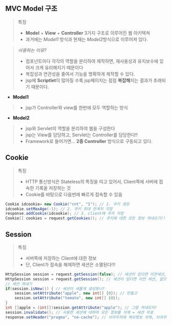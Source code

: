 ## MVC Model 구조

> 특징
>* **Model** + **View** + **Controller** 3가지 구조로 이루어진 웹 아키텍쳐
>* 과거에는 *Model1* 방식과 현재는 *Model2*방식으로 이루어져 있다.

> *사용하는 이유?*
>- 컴포넌트마다 각각의 역할을 분리하여 제작하면, 재사용성과 유지보수에 있어서 크게 유리해지기 때문이다<br>
>- 복잡성과 연관성을 줄여서 기능을 명확하게 제작할 수 있다.<br>
>- jsp에 **Scriptlet**이 많아질 수록 jsp페이지는 점점 **복잡해**지는 결과가 초래되기 때문이다.

* **Model1**
>* jsp가 Controller와 view를 한번에 모두 역할하는 방식
* **Model2**
>* jsp와 Servlet의 역할을 분리하여 웹을 구성한다
>* jsp는 View를 담당하고, Servlet는 Controller를 담당한다!!
>* Framework로 들어가면... **2중 Controller** 방식으로 구동되고 있다.


## Cookie 

> 특징
>* HTTP 통신방식은 Stateless의 특징을 띠고 있어서, Client쪽에 서버에 접속한 기록을 저장하는 것
>* Cookie를 바탕으로 다음번에 빠르게 접속할 수 있음
```java
Cookie idcookie= new Cookie("cnt", "1"); // 1. 쿠키 생성
idcookie.setMaxAge(-1); // 2. 쿠키 최대 한계치 지정
response.addCookie(idcookie); // 3. client에 쿠키 저장
Cookie[] cookies = request.getCookies(); // 쿠키에 대한 모든 정보 꺼내오기!!
```

## Session

> 특징
>* 서버쪽에 저장하는 Client에 대한 정보
>* 단, Client가 접속을 해제하면 세션은 소멸된다!!!
```java
HttpSession session = request.getSession(false); // 세션이 있다면 이전세션, 없으면 null
HttpSession session = request.getSession(); // 세션이 있다면 이전 세션, 없으면 새로운 세션 생성
// 세션 꺼내기
if(session.isNew()) { // 세션이 새롭게 생성됫니?
    session.setAttribute("apple", new int[] {0}); // 만들고
    session.setAttribute("tomato", new int[] {0});
}
int []apple = (int[])session.getAttribute("apple"); // 그럼 꺼내오자!
session.invalidate(); // 사용한 세션에 대하여 모든 정보를 삭제 = 세션 무효
response.setHeader("pragma", "no-cache"); // 브라우저에 캐쉬정보 삭제, 브라우저 껏다 켰을때 저장된 정보 삭제해주기
```